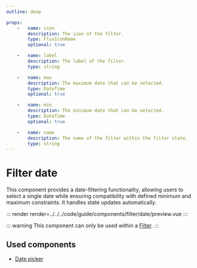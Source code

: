 ```yaml
---
outline: deep

props:
    -   name: icon
        description: The icon of the filter.
        type: FluxIconName
        optional: true

    -   name: label
        description: The label of the filter.
        type: string

    -   name: max
        description: The maximum date that can be selected.
        type: DateTime
        optional: true

    -   name: min
        description: The minimum date that can be selected.
        type: DateTime
        optional: true

    -   name: name
        description: The name of the filter within the filter state.
        type: string
---
```


# Filter date

This component provides a date-filtering functionality, allowing users to select a single date while ensuring compatibility with defined minimum and maximum constraints. It handles state updates automatically.

::: render
render=../../../code/guide/components/filter/date/preview.vue
:::

::: warning
This component can only be used within a [Filter](./index).
:::

<FrontmatterDocs/>

## Used components

- [Date picker](../date-picker)
